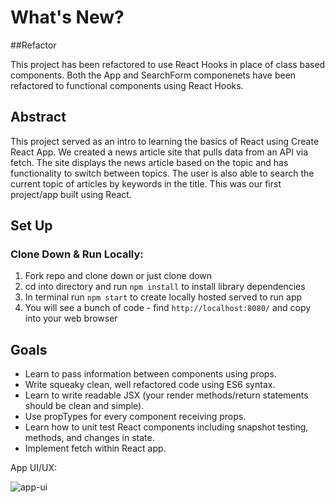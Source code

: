 # What's New?

##Refactor

This project has been refactored to use React Hooks in place of class based components. Both the App and SearchForm componenets have been refactored to functional components using React Hooks.

## Abstract

This project served as an intro to learning the basics of React using Create React App. We created a news article site that pulls data from an API via fetch. The site displays the news article based on the topic and has functionality to switch between topics. The user is also able to search the current topic of articles by keywords in the title. This was our first project/app built using React.


## Set Up

### Clone Down & Run Locally:

1. Fork repo and clone down or just clone down
2. cd into directory and run ```npm install``` to install library dependencies
3. In terminal run ```npm start``` to create locally hosted served to run app
4. You will see a bunch of code - find `http://localhost:8080/` and copy into your web browser

## Goals

 - Learn to pass information between components using props.
 - Write squeaky clean, well refactored code using ES6 syntax.
 - Learn to write readable JSX (your render methods/return statements should be clean and simple).
 - Use propTypes for every component receiving props.
 - Learn how to unit test React components including snapshot testing, methods, and changes in state.
 - Implement fetch within React app.
 
 App UI/UX:
 
![app-ui](https://user-images.githubusercontent.com/49846853/69450499-859a1580-0d1a-11ea-8a8d-5113d5bde00e.gif)

